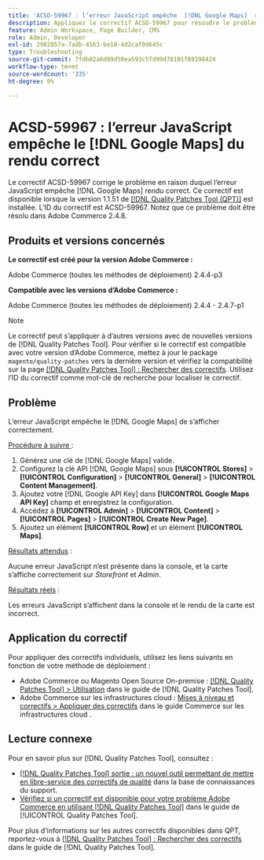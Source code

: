 ```yaml
---
title: 'ACSD-59967 : l’erreur JavaScript empêche  [!DNL Google Maps]  rendu correct'
description: Appliquez le correctif ACSD-59967 pour résoudre le problème d’Adobe Commerce où l’erreur JavaScript empêche  [!DNL Google Maps] ’effectuer correctement le rendu.
feature: Admin Workspace, Page Builder, CMS
role: Admin, Developer
exl-id: 2982857a-7adb-4163-be18-4d2caf0d645c
type: Troubleshooting
source-git-commit: 7fdb02a6d89d50ea593c5fd99d78101f89198424
workflow-type: tm+mt
source-wordcount: '335'
ht-degree: 0%

---
```


# ACSD-59967 : l’erreur JavaScript empêche le [!DNL Google Maps] du rendu correct

Le correctif ACSD-59967 corrige le problème en raison duquel l’erreur JavaScript empêche [!DNL Google Maps] rendu correct. Ce correctif est disponible lorsque la version 1.1.51 de [[!DNL Quality Patches Tool (QPT)]](https://experienceleague.adobe.com/fr/docs/commerce-operations/tools/quality-patches-tool/quality-patches-tool-to-self-serve-quality-patches) est installée. L’ID du correctif est ACSD-59967. Notez que ce problème doit être résolu dans Adobe Commerce 2.4.8.

## Produits et versions concernés

**Le correctif est créé pour la version Adobe Commerce :**

Adobe Commerce (toutes les méthodes de déploiement) 2.4.4-p3

**Compatible avec les versions d’Adobe Commerce :**

Adobe Commerce (toutes les méthodes de déploiement) 2.4.4 - 2.4.7-p1

>[!NOTE]
>
>Le correctif peut s’appliquer à d’autres versions avec de nouvelles versions de [!DNL Quality Patches Tool]. Pour vérifier si le correctif est compatible avec votre version d’Adobe Commerce, mettez à jour le package `magento/quality-patches` vers la dernière version et vérifiez la compatibilité sur la page [[!DNL Quality Patches Tool] : Rechercher des correctifs](https://experienceleague.adobe.com/tools/commerce-quality-patches/index.html?lang=fr). Utilisez l’ID du correctif comme mot-clé de recherche pour localiser le correctif.

## Problème

L’erreur JavaScript empêche le [!DNL Google Maps] de s’afficher correctement.

<u>Procédure à suivre </u> :

1. Générez une clé de [!DNL Google Maps] valide.
1. Configurez la clé API [!DNL Google Maps] sous **[!UICONTROL Stores]** > **[!UICONTROL Configuration]** > **[!UICONTROL General]** > **[!UICONTROL Content Management]**.
1. Ajoutez votre [!DNL Google API Key] dans **[!UICONTROL Google Maps API Key]** champ et enregistrez la configuration.
1. Accédez à **[!UICONTROL Admin]** > **[!UICONTROL Content]** > **[!UICONTROL Pages]** > **[!UICONTROL Create New Page]**.
1. Ajoutez un élément **[!UICONTROL Row]** et un élément **[!UICONTROL Maps]**.

<u>Résultats attendus</u> :

Aucune erreur JavaScript n’est présente dans la console, et la carte s’affiche correctement sur *Storefront* et *Admin*.

<u>Résultats réels</u> :

Les erreurs JavaScript s’affichent dans la console et le rendu de la carte est incorrect.

## Application du correctif

Pour appliquer des correctifs individuels, utilisez les liens suivants en fonction de votre méthode de déploiement :

* Adobe Commerce ou Magento Open Source On-premise : [[!DNL Quality Patches Tool] > Utilisation](/help/tools/quality-patches-tool/usage.md) dans le guide de [!DNL Quality Patches Tool].
* Adobe Commerce sur les infrastructures cloud : [Mises à niveau et correctifs > Appliquer des correctifs](https://experienceleague.adobe.com/docs/commerce-cloud-service/user-guide/develop/upgrade/apply-patches.html?lang=fr) dans le guide Commerce sur les infrastructures cloud .

## Lecture connexe

Pour en savoir plus sur [!DNL Quality Patches Tool], consultez :

* [[!DNL Quality Patches Tool] sortie : un nouvel outil permettant de mettre en libre-service des correctifs de qualité](https://experienceleague.adobe.com/fr/docs/commerce-operations/tools/quality-patches-tool/quality-patches-tool-to-self-serve-quality-patches) dans la base de connaissances du support.
* [Vérifiez si un correctif est disponible pour votre problème Adobe Commerce en utilisant [!DNL Quality Patches Tool]](/help/tools/quality-patches-tool/patches-available-in-qpt/check-patch-for-magento-issue-with-magento-quality-patches.md) dans le guide de [!UICONTROL Quality Patches Tool].


Pour plus d’informations sur les autres correctifs disponibles dans QPT, reportez-vous à [[!DNL Quality Patches Tool] : Rechercher des correctifs](https://experienceleague.adobe.com/tools/commerce-quality-patches/index.html?lang=fr) dans le guide de [!DNL Quality Patches Tool].
